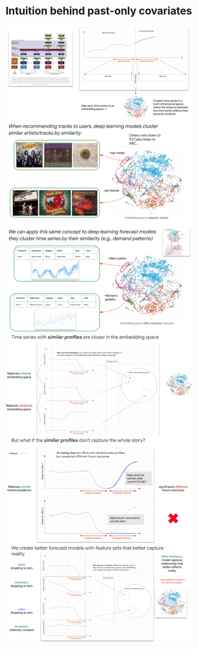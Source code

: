 # Intuition behind past-only covariates

<img src='imgs/intuition_past_only_covariates.png'>


<img src='imgs/recsys_analogy.png'>


<img src='imgs/applied_to_dl_forecast.png'>


<img src='imgs/ts_w_similar_profiles_v1.png'>


<img src='imgs/ts_w_similar_profiles_v2.png'>


<img src='imgs/ts_w_similar_profiles_v3.png'>